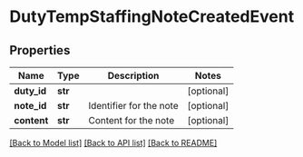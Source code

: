 # DutyTempStaffingNoteCreatedEvent

## Properties
Name | Type | Description | Notes
------------ | ------------- | ------------- | -------------
**duty_id** | **str** |  | [optional] 
**note_id** | **str** | Identifier for the note | [optional] 
**content** | **str** | Content for the note | [optional] 

[[Back to Model list]](../README.md#documentation-for-models) [[Back to API list]](../README.md#documentation-for-api-endpoints) [[Back to README]](../README.md)


